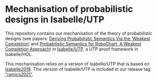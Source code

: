 # Mechanisation of probabilistic designs in Isabelle/UTP
This repository contains our mechanisation of the theory of probabilistic designs (see papers: [Deriving Probabilistic Semantics Via the ‘Weakest Completion’](https://link.springer.com/chapter/10.1007/978-3-540-30482-1_17) and [Probabilistic Semantics for RoboChart: A Weakest Completion Approach](https://link.springer.com/chapter/11.1007/978-3-030-31038-7_5)) in [Isabelle/UTP](https://github.com/isabelle-utp/utp-main), a UTP proof framework in Isabelle/HOL.

This mechanisation relies on a version of Isabelle/UTP that is based on [Isabelle2019](https://isabelle.in.tum.de/website-Isabelle2019/index.html). This version of Isabelle/UTP is included in our release tag ["ramics2021"](https://github.com/RandallYe/probabilistic_designs/releases/tag/ramics2021).
